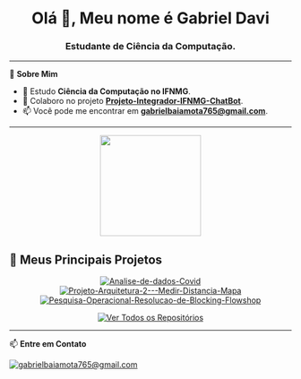 <h1 align="center">Olá 👋, Meu nome é Gabriel Davi</h1>
<h3 align="center">Estudante de Ciência da Computação.</h3>


---

🚀 **Sobre Mim**

- 🌱 Estudo **Ciência da Computação no IFNMG**.
- 🏢 Colaboro no projeto **[Projeto-Integrador-IFNMG-ChatBot](https://github.com/Projeto-Integrador-IFNMG-ChatBot)**.
- 📫 Você pode me encontrar em **gabrielbaiamota765@gmail.com**.

---

<p align="center">
  <img height="180em" src="https://github-readme-stats.vercel.app/api/top-langs/?username=GabrielDavi7&layout=compact&langs_count=7&theme=dracula"/>
</p>

## 📌 Meus Principais Projetos

<p align="center">
  <a href="https://github.com/GabrielDavi7/Analise-de-dados-Covid" target="_blank">
    <img src="https://github-readme-stats.vercel.app/api/pin/?username=GabrielDavi7&repo=Analise-de-dados-Covid&theme=dracula&show_owner=true" alt="Analise-de-dados-Covid">
  </a>
  <a href="https://github.com/GabrielDavi7/Projeto-Arquitetura-2---Medir-Distancia-Mapa" target="_blank">
    <img src="https://github-readme-stats.vercel.app/api/pin/?username=GabrielDavi7&repo=Projeto-Arquitetura-2---Medir-Distancia-Mapa&theme=dracula&show_owner=true" alt="Projeto-Arquitetura-2---Medir-Distancia-Mapa">
  </a>
  <a href="https://github.com/GabrielDavi7/Pesquisa-Operacional-Resolucao-de-Blocking-Flowshop" target="_blank">
    <img src="https://github-readme-stats.vercel.app/api/pin/?username=GabrielDavi7&repo=Pesquisa-Operacional-Resolucao-de-Blocking-Flowshop&theme=dracula&show_owner=true" alt="Pesquisa-Operacional-Resolucao-de-Blocking-Flowshop">
  </a>
</p>

<p align="center">
  <a href="https://github.com/GabrielDavi7?tab=repositories" target="_blank">
    <img src="https://img.shields.io/badge/-%E2%86%92%20Ver%20Todos%20os%20Reposit%C3%B3rios-blue?style=for-the-badge" alt="Ver Todos os Repositórios">
  </a>
</p>

---

📫 **Entre em Contato**

<p align="left">
  <a href="mailto:gabrielbaiamota765@gmail.com" target="blank"><img align="center" src="https://img.shields.io/badge/Gmail-D14836?style=for-the-badge&logo=gmail&logoColor=white" alt="gabrielbaiamota765@gmail.com"/></a>
</p>
